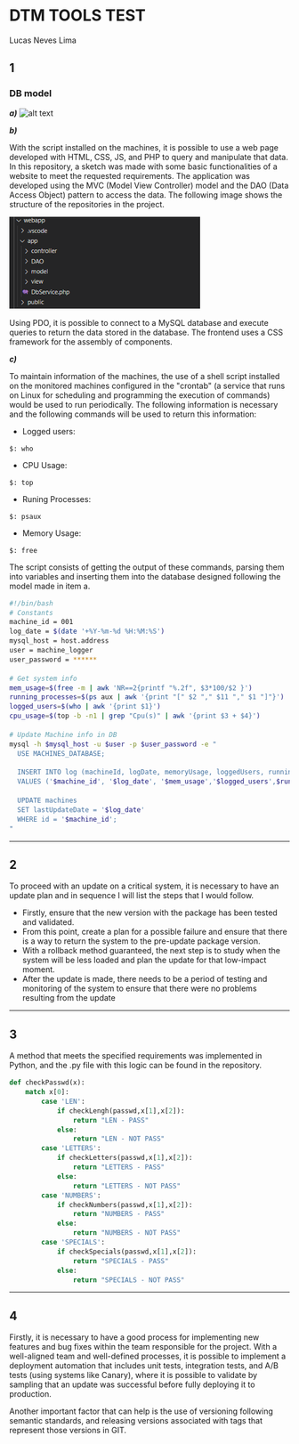 # DTM TOOLS  TEST

Lucas Neves Lima

## 1
### DB model
***a)*** 
![alt text](./assets/Diagrama%20ER%20de%20banco%20de%20dados%20(p%C3%A9%20de%20galinha).png)

***b)***

With the script installed on the machines, it is possible to use a web page developed with HTML, CSS, JS, and PHP to query and manipulate that data. In this repository, a sketch was made with some basic functionalities of a website to meet the requested requirements. The application was developed using the MVC (Model View Controller) model and the DAO (Data Access Object) pattern to access the data. The following image shows the structure of the repositories in the project.

![alt text](./assets/folders.png)

Using PDO, it is possible to connect to a MySQL database and execute queries to return the data stored in the database. The frontend uses a CSS framework for the assembly of components.

***c)*** 

To maintain information of the machines, the use of a shell script installed on the monitored machines configured in the "crontab" (a service that runs on Linux for scheduling and programming the execution of commands) would be used to run periodically. The following information is necessary and the following commands will be used to return this information:

- Logged users:
~~~ 
$: who  
~~~
- CPU Usage:
~~~
$: top
~~~~
- Runing Processes:
~~~
$: psaux
~~~ 
- Memory Usage:
~~~
$: free
~~~ 

The script consists of getting the output of these commands, parsing them into variables and inserting them into the database designed following the model made in item a.
~~~ sh
#!/bin/bash
# Constants
machine_id = 001
log_date = $(date '+%Y-%m-%d %H:%M:%S')
mysql_host = host.address
user = machine_logger
user_password = ******

# Get system info
mem_usage=$(free -m | awk 'NR==2{printf "%.2f", $3*100/$2 }')
running_processes=$(ps aux | awk '{print "[" $2 "," $11 "," $1 "]"}')
logged_users=$(who | awk '{print $1}')
cpu_usage=$(top -b -n1 | grep "Cpu(s)" | awk '{print $3 + $4}')

# Update Machine info in DB
mysql -h $mysql_host -u $user -p $user_password -e "
  USE MACHINES_DATABASE;

  INSERT INTO log (machineId, logDate, memoryUsage, loggedUsers, runningPorcess, cpuUsage
  VALUES ('$machine_id', '$log_date', '$mem_usage','$logged_users',$running_processes','$cpu_usage');
  
  UPDATE machines
  SET lastUpdateDate = '$log_date'
  WHERE id = '$machine_id';
"
~~~~


---------
## 2

To proceed with an update on a critical system, it is necessary to have an update plan and in sequence I will list the steps that I would follow.

- Firstly, ensure that the new version with the package has been tested and validated.
- From this point, create a plan for a possible failure and ensure that there is a way to return the system to the pre-update package version.
- With a rollback method guaranteed, the next step is to study when the system will be less loaded and plan the update for that low-impact moment.
- After the update is made, there needs to be a period of testing and monitoring of the system to ensure that there were no problems resulting from the update
  
---------
## 3

A method that meets the specified requirements was implemented in Python, and the .py file with this logic can be found in the repository.
~~~~ python
def checkPasswd(x):
    match x[0]:
        case 'LEN':
            if checkLengh(passwd,x[1],x[2]): 
                return "LEN - PASS"
            else: 
                return "LEN - NOT PASS"
        case 'LETTERS':
            if checkLetters(passwd,x[1],x[2]):
                return "LETTERS - PASS"
            else: 
                return "LETTERS - NOT PASS"
        case 'NUMBERS':
            if checkNumbers(passwd,x[1],x[2]):
                return "NUMBERS - PASS"
            else: 
                return "NUMBERS - NOT PASS"
        case 'SPECIALS':
            if checkSpecials(passwd,x[1],x[2]):
                return "SPECIALS - PASS"
            else: 
                return "SPECIALS - NOT PASS"
~~~~

------
## 4

Firstly, it is necessary to have a good process for implementing new features and bug fixes within the team responsible for the project. With a well-aligned team and well-defined processes, it is possible to implement a deployment automation that includes unit tests, integration tests, and A/B tests (using systems like Canary), where it is possible to validate by sampling that an update was successful before fully deploying it to production.

Another important factor that can help is the use of versioning following semantic standards, and releasing versions associated with tags that represent those versions in GIT.